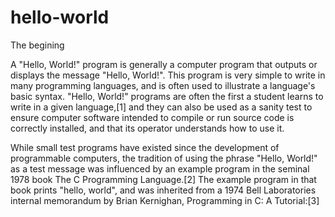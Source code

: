 # hello-world
The begining

A "Hello, World!" program is generally a computer program that outputs or displays the message "Hello, World!". This program is very simple to write in many programming languages, and is often used to illustrate a language's basic syntax. "Hello, World!" programs are often the first a student learns to write in a given language,[1] and they can also be used as a sanity test to ensure computer software intended to compile or run source code is correctly installed, and that its operator understands how to use it.

While small test programs have existed since the development of programmable computers, the tradition of using the phrase "Hello, World!" as a test message was influenced by an example program in the seminal 1978 book The C Programming Language.[2] The example program in that book prints "hello, world", and was inherited from a 1974 Bell Laboratories internal memorandum by Brian Kernighan, Programming in C: A Tutorial:[3]
